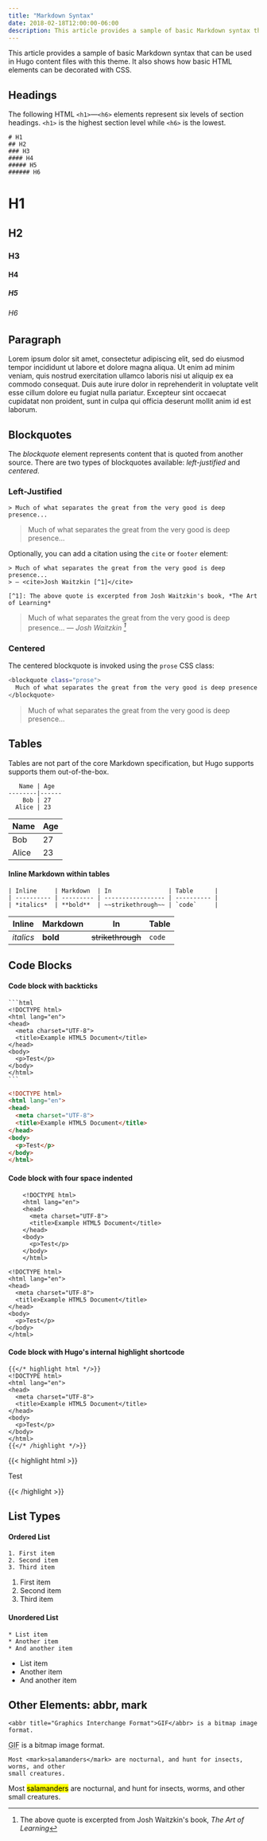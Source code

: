 ```yaml
---
title: "Markdown Syntax"
date: 2018-02-18T12:00:00-06:00
description: This article provides a sample of basic Markdown syntax that can be used in Hugo content files with this theme.
---
```


This article provides a sample of basic Markdown syntax that can be used in Hugo content files with this theme. It also shows how basic HTML elements can be decorated with CSS.

## Headings

The following HTML `<h1>`—`<h6>` elements represent six levels of section headings. `<h1>` is the highest section level while `<h6>` is the lowest.

```
# H1
## H2
### H3
#### H4
##### H5
###### H6
```

# H1
## H2
### H3
#### H4
##### H5
###### H6

## Paragraph

Lorem ipsum dolor sit amet, consectetur adipiscing elit, sed do eiusmod tempor incididunt ut labore et dolore magna aliqua. Ut enim ad minim veniam, quis nostrud exercitation ullamco laboris nisi ut aliquip ex ea commodo consequat. Duis aute irure dolor in reprehenderit in voluptate velit esse cillum dolore eu fugiat nulla pariatur. Excepteur sint occaecat cupidatat non proident, sunt in culpa qui officia deserunt mollit anim id est laborum.

## Blockquotes

The *blockquote* element represents content that is quoted from another source. There are two types of blockquotes available: *left-justified* and *centered*.

### Left-Justified

```
> Much of what separates the great from the very good is deep presence...
```

> Much of what separates the great from the very good is deep presence...

Optionally, you can add a citation using the `cite` or `footer` element:

```
> Much of what separates the great from the very good is deep presence...
> — <cite>Josh Waitzkin [^1]</cite>

[^1]: The above quote is excerpted from Josh Waitzkin's book, *The Art of Learning*
```

> Much of what separates the great from the very good is deep presence...
> — <cite>Josh Waitzkin [^1]</cite>

[^1]: The above quote is excerpted from Josh Waitzkin's book, *The Art of Learning*

### Centered

The centered blockquote is invoked using the `prose` CSS class:

```bash
<blockquote class="prose">
  Much of what separates the great from the very good is deep presence...
</blockquote>
```

<blockquote class="prose">
  Much of what separates the great from the very good is deep presence...
</blockquote>

## Tables

Tables are not part of the core Markdown specification, but Hugo supports supports them out-of-the-box.

```
   Name | Age
--------|------
    Bob | 27
  Alice | 23
```

   Name | Age
--------|------
    Bob | 27
  Alice | 23

#### Inline Markdown within tables

```
| Inline     | Markdown  | In                | Table      |
| ---------- | --------- | ----------------- | ---------- |
| *italics*  | **bold**  | ~~strikethrough~~ | `code`     |
```

| Inline     | Markdown  | In                | Table      |
| ---------- | --------- | ----------------- | ---------- |
| *italics*  | **bold**  | ~~strikethrough~~ | `code`     |

## Code Blocks

#### Code block with backticks

``````
```html
<!DOCTYPE html>
<html lang="en">
<head>
  <meta charset="UTF-8">
  <title>Example HTML5 Document</title>
</head>
<body>
  <p>Test</p>
</body>
</html>
```
``````

```html
<!DOCTYPE html>
<html lang="en">
<head>
  <meta charset="UTF-8">
  <title>Example HTML5 Document</title>
</head>
<body>
  <p>Test</p>
</body>
</html>
```

#### Code block with four space indented

```
    <!DOCTYPE html>
    <html lang="en">
    <head>
      <meta charset="UTF-8">
      <title>Example HTML5 Document</title>
    </head>
    <body>
      <p>Test</p>
    </body>
    </html>
```
    <!DOCTYPE html>
    <html lang="en">
    <head>
      <meta charset="UTF-8">
      <title>Example HTML5 Document</title>
    </head>
    <body>
      <p>Test</p>
    </body>
    </html>

#### Code block with Hugo's internal highlight shortcode

```
{{</* highlight html */>}}
<!DOCTYPE html>
<html lang="en">
<head>
  <meta charset="UTF-8">
  <title>Example HTML5 Document</title>
</head>
<body>
  <p>Test</p>
</body>
</html>
{{</* /highlight */>}}
```

{{< highlight html >}}
<!DOCTYPE html>
<html lang="en">
<head>
  <meta charset="UTF-8">
  <title>Example HTML5 Document</title>
</head>
<body>
  <p>Test</p>
</body>
</html>
{{< /highlight >}}

## List Types

#### Ordered List

```
1. First item
2. Second item
3. Third item
```

1. First item
2. Second item
3. Third item

#### Unordered List

```
* List item
* Another item
* And another item
```

* List item
* Another item
* And another item

## Other Elements: abbr, mark

```
<abbr title="Graphics Interchange Format">GIF</abbr> is a bitmap image format.
```

<abbr title="Graphics Interchange Format">GIF</abbr> is a bitmap image format.

```
Most <mark>salamanders</mark> are nocturnal, and hunt for insects, worms, and other
small creatures.
```

Most <mark>salamanders</mark> are nocturnal, and hunt for insects, worms, and other small creatures.
